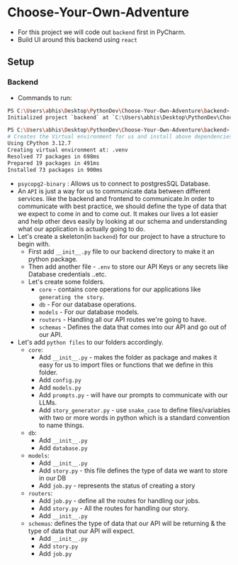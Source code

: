 # Choose-Your-Own-Adventure

- For this project we will code out `backend` first in PyCharm.
- Build UI around this backend using `react`

## Setup

### Backend

- Commands to run:

```bash
PS C:\Users\abhis\Desktop\PythonDev\Choose-Your-Own-Adventure\backend> uv init .
Initialized project `backend` at `C:\Users\abhis\Desktop\PythonDev\Choose-Your-Own-Adventure\backend`

PS C:\Users\abhis\Desktop\PythonDev\Choose-Your-Own-Adventure\backend> uv add fastapi[all] langchain langchain-google-genai python-dotenv sqlalchemy uvicorn psycopg2-binary
# Creates the Virtual environment for us and install above dependencies needed for the project.
Using CPython 3.12.7
Creating virtual environment at: .venv
Resolved 77 packages in 698ms
Prepared 19 packages in 491ms
Installed 73 packages in 900ms

```

- `psycopg2-binary` : Allows us to connect to postgresSQL Database.
- An `API` is just a way for us to communicate data between different services. like the backend and frontend to
  communicate.In order to communicate with best practice, we should define the type of data that we expect to come in
  and to come out. It makes our lives a lot easier and help other devs easily by looking at our schema and understanding
  what our application is actually going to do.
- Let's create a skeleton(in `backend`) for our project to have a structure to begin with.
    - First add `__init__.py` file to our backend directory to make it an python package.
    - Then add another file - `.env` to store our API Keys or any secrets like Database credentials ..etc.
    - Let's create some folders.
        - `core` - contains core operations for our applications like `generating the story`.
        - `db` - For our database operations.
        - `models` - For our database models.
        - `routers` - Handling all our API routes we're going to have.
        - `schemas` - Defines the data that comes into our API and go out of our API.
- Let's add `python files` to our folders accordingly.
    - `core`:
        - Add `__init__.py` - makes the folder as package and makes it easy for us to import files or functions that we
          define in this folder.
        - Add `config.py`
        - Add `models.py`
        - Add `prompts.py` - will have our prompts to communicate with our LLMs.
        - Add `story_generator.py` - use `snake_case` to define files/variables with two or more words in python which
          is a standard convention to name things.
    - `db`:
        - Add `__init__.py`
        - Add `database.py`
    - `models`:
        - Add `__init__.py`
        - Add `story.py` - this file defines the type of data we want to store in our DB
        - Add `job.py` - represents the status of creating a story
    - `routers`:
        - Add `job.py` - define all the routes for handling our jobs.
        - Add `story.py` - All the routes for handling our story.
        - Add `__init__.py`
    - `schemas`: defines the type of data that our API will be returning & the type of data that our API will expect.
        - Add `__init__.py`
        - Add `story.py`
        - Add `job.py`